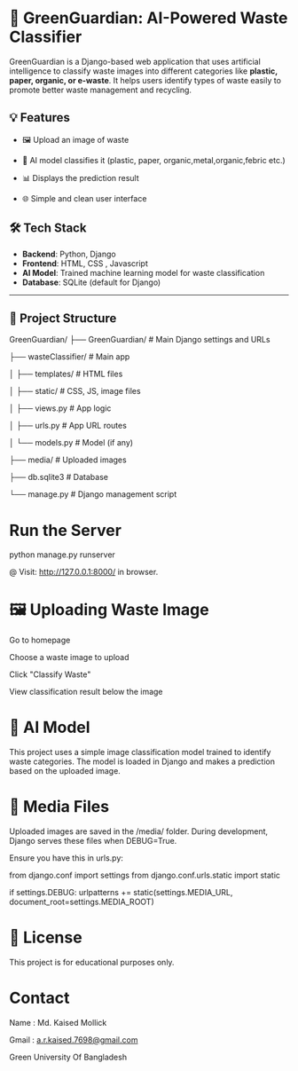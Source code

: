 # 🌱 GreenGuardian: AI-Powered Waste Classifier

GreenGuardian is a Django-based web application that uses artificial intelligence to classify waste images into different categories like **plastic, paper, organic, or e-waste**. It helps users identify types of waste easily to promote better waste management and recycling.


## 💡 Features

- 🖼 Upload an image of waste
  
- 🤖 AI model classifies it (plastic, paper, organic,metal,organic,febric etc.)
  
- 📊 Displays the prediction result
  
- 🌐 Simple and clean user interface


## 🛠 Tech Stack

- **Backend**: Python, Django
- **Frontend**: HTML, CSS , Javascript
- **AI Model**: Trained machine learning model for waste classification
- **Database**: SQLite (default for Django)

---

## 📁 Project Structure

GreenGuardian/
├── GreenGuardian/ # Main Django settings and URLs

├── wasteClassifier/ # Main app

│ ├── templates/ # HTML files

│ ├── static/ # CSS, JS, image files

│ ├── views.py # App logic


│ ├── urls.py # App URL routes

│ └── models.py # Model (if any)

├── media/ # Uploaded images

├── db.sqlite3 # Database

└── manage.py # Django management script



#  Run the Server

python manage.py runserver

@ Visit: http://127.0.0.1:8000/ in  browser.

# 🖼 Uploading Waste Image
Go to homepage

Choose a waste image to upload

Click "Classify Waste"

View classification result below the image

# 🧠 AI Model
This project uses a simple image classification model trained to identify waste categories. The model is loaded in Django and makes a prediction based on the uploaded image.

# 📸 Media Files
Uploaded images are saved in the /media/ folder. During development, Django serves these files when DEBUG=True.

Ensure you have this in urls.py:

from django.conf import settings
from django.conf.urls.static import static

if settings.DEBUG:
    urlpatterns += static(settings.MEDIA_URL, document_root=settings.MEDIA_ROOT)

# 📃 License

This project is for educational purposes only.

# Contact 

Name  : Md. Kaised Mollick 

Gmail : a.r.kaised.7698@gmail.com

Green University Of Bangladesh
